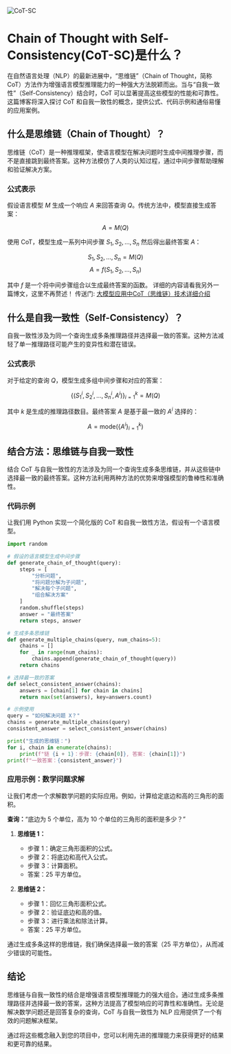 ![CoT-SC](BigModel/CoT-SC/CoT-SC.png)
# Chain of Thought with Self-Consistency(CoT-SC)是什么？

在自然语言处理（NLP）的最新进展中，“思维链”（Chain of Thought，简称 CoT）方法作为增强语言模型推理能力的一种强大方法脱颖而出。当与“自我一致性”（Self-Consistency）结合时，CoT 可以显著提高这些模型的性能和可靠性。这篇博客将深入探讨 CoT 和自我一致性的概念，提供公式、代码示例和通俗易懂的应用案例。

## 什么是思维链（Chain of Thought）？

思维链（CoT）是一种推理框架，使语言模型在解决问题时生成中间推理步骤，而不是直接跳到最终答案。这种方法模仿了人类的认知过程，通过中间步骤帮助理解和验证解决方案。

### 公式表示

假设语言模型 $M$ 生成一个响应 $A$ 来回答查询 $Q$。传统方法中，模型直接生成答案：

$$A = M(Q)$$

使用 CoT，模型生成一系列中间步骤 $S_1, S_2, \ldots, S_n$ 然后得出最终答案 $A$：

$$S_1, S_2, \ldots, S_n = M(Q)$$
$$A = f(S_1, S_2, \ldots, S_n)$$

其中 $f$ 是一个将中间步骤组合以生成最终答案的函数。
详细的内容请看我另外一篇博文，这里不再赘述！
传送门: [大模型应用中CoT（思维链）技术详细介绍](https://blog.csdn.net/mieshizhishou/article/details/140397598)

## 什么是自我一致性（Self-Consistency）？

自我一致性涉及为同一个查询生成多条推理路径并选择最一致的答案。这种方法减轻了单一推理路径可能产生的变异性和潜在错误。

### 公式表示

对于给定的查询 $Q$，模型生成多组中间步骤和对应的答案：

$$\{(S_1^i, S_2^i, \ldots, S_n^i, A^i)\}_{i=1}^k = M(Q)$$

其中 $k$ 是生成的推理路径数目。最终答案 $A$ 是基于最一致的 $A^i$ 选择的：

$$A = \text{mode}(\{A^i\}_{i=1}^k)$$

## 结合方法：思维链与自我一致性

结合 CoT 与自我一致性的方法涉及为同一个查询生成多条思维链，并从这些链中选择最一致的最终答案。这种方法利用两种方法的优势来增强模型的鲁棒性和准确性。

### 代码示例

让我们用 Python 实现一个简化版的 CoT 和自我一致性方法，假设有一个语言模型。

```python
import random

# 假设的语言模型生成中间步骤
def generate_chain_of_thought(query):
    steps = [
        "分析问题",
        "将问题分解为子问题",
        "解决每个子问题",
        "组合解决方案"
    ]
    random.shuffle(steps)
    answer = "最终答案"
    return steps, answer

# 生成多条思维链
def generate_multiple_chains(query, num_chains=5):
    chains = []
    for _ in range(num_chains):
        chains.append(generate_chain_of_thought(query))
    return chains

# 选择最一致的答案
def select_consistent_answer(chains):
    answers = [chain[1] for chain in chains]
    return max(set(answers), key=answers.count)

# 示例使用
query = "如何解决问题 X？"
chains = generate_multiple_chains(query)
consistent_answer = select_consistent_answer(chains)

print("生成的思维链：")
for i, chain in enumerate(chains):
    print(f"链 {i + 1}：步骤: {chain[0]}, 答案: {chain[1]}")
print(f"一致答案：{consistent_answer}")
```

### 应用示例：数学问题求解

让我们考虑一个求解数学问题的实际应用。例如，计算给定底边和高的三角形的面积。

**查询：**“底边为 5 个单位，高为 10 个单位的三角形的面积是多少？”

1. **思维链 1：**
   - 步骤 1：确定三角形面积的公式。
   - 步骤 2：将底边和高代入公式。
   - 步骤 3：计算面积。
   - 答案：25 平方单位。

2. **思维链 2：**
   - 步骤 1：回忆三角形面积公式。
   - 步骤 2：验证底边和高的值。
   - 步骤 3：进行乘法和除法计算。
   - 答案：25 平方单位。

通过生成多条这样的思维链，我们确保选择最一致的答案（25 平方单位），从而减少错误的可能性。

## 结论

思维链与自我一致性的结合是增强语言模型推理能力的强大组合。通过生成多条推理路径并选择最一致的答案，这种方法提高了模型响应的可靠性和准确性。无论是解决数学问题还是回答复杂的查询，CoT 与自我一致性为 NLP 应用提供了一个有效的问题解决框架。

通过将这些概念融入到您的项目中，您可以利用先进的推理能力来获得更好的结果和更可靠的结果。